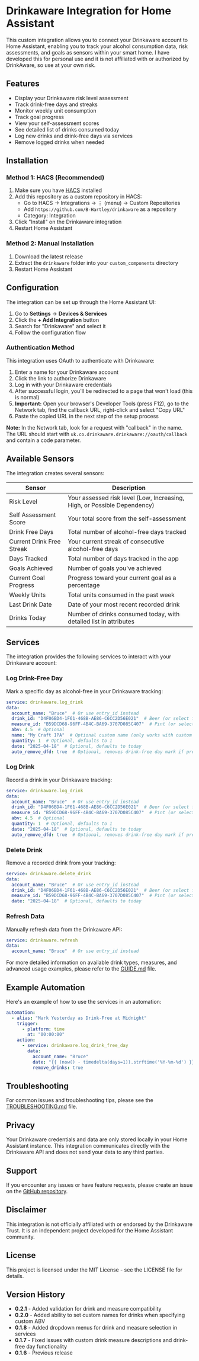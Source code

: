 # Drinkaware Integration for Home Assistant

This custom integration allows you to connect your Drinkaware account to Home Assistant, enabling you to track your alcohol consumption data, risk assessments, and goals as sensors within your smart home.
I have developed this for personal use and it is not affiliated with or authorized by DrinkAware, so use at your own risk.

## Features

- Display your Drinkaware risk level assessment
- Track drink-free days and streaks
- Monitor weekly unit consumption
- Track goal progress
- View your self-assessment scores
- See detailed list of drinks consumed today
- Log new drinks and drink-free days via services
- Remove logged drinks when needed

## Installation

### Method 1: HACS (Recommended)

1. Make sure you have [HACS](https://hacs.xyz/) installed
2. Add this repository as a custom repository in HACS:
   - Go to HACS → Integrations → ⋮ (menu) → Custom Repositories
   - Add `https://github.com/B-Hartley/drinkaware` as a repository
   - Category: Integration
3. Click "Install" on the Drinkaware integration
4. Restart Home Assistant

### Method 2: Manual Installation

1. Download the latest release
2. Extract the `drinkaware` folder into your `custom_components` directory
3. Restart Home Assistant

## Configuration

The integration can be set up through the Home Assistant UI:

1. Go to **Settings** → **Devices & Services**
2. Click the **+ Add Integration** button
3. Search for "Drinkaware" and select it
4. Follow the configuration flow

### Authentication Method

This integration uses OAuth to authenticate with Drinkaware:

1. Enter a name for your Drinkaware account
2. Click the link to authorize Drinkaware
3. Log in with your Drinkaware credentials
4. After successful login, you'll be redirected to a page that won't load (this is normal)
5. **Important:** Open your browser's Developer Tools (press F12), go to the Network tab, find the callback URL, right-click and select "Copy URL"
6. Paste the copied URL in the next step of the setup process

**Note:** In the Network tab, look for a request with "callback" in the name. The URL should start with `uk.co.drinkaware.drinkaware://oauth/callback` and contain a code parameter.

## Available Sensors

The integration creates several sensors:

| Sensor | Description |
|--------|-------------|
| Risk Level | Your assessed risk level (Low, Increasing, High, or Possible Dependency) |
| Self Assessment Score | Your total score from the self-assessment |
| Drink Free Days | Total number of alcohol-free days tracked |
| Current Drink Free Streak | Your current streak of consecutive alcohol-free days |
| Days Tracked | Total number of days tracked in the app |
| Goals Achieved | Number of goals you've achieved |
| Current Goal Progress | Progress toward your current goal as a percentage |
| Weekly Units | Total units consumed in the past week |
| Last Drink Date | Date of your most recent recorded drink |
| Drinks Today | Number of drinks consumed today, with detailed list in attributes |

## Services

The integration provides the following services to interact with your Drinkaware account:

### Log Drink-Free Day

Mark a specific day as alcohol-free in your Drinkaware tracking:

```yaml
service: drinkaware.log_drink
data:
  account_name: "Bruce"  # Or use entry_id instead
  drink_id: "D4F06BD4-1F61-468B-AE86-C6CC2D56E021"  # Beer (or select from dropdown)
  measure_id: "B59DCD68-96FF-4B4C-BA69-3707D085C407"  # Pint (or select from dropdown)
  abv: 4.5  # Optional
  name: "My Craft IPA"  # Optional custom name (only works with custom ABV)
  quantity: 1  # Optional, defaults to 1
  date: "2025-04-18"  # Optional, defaults to today
  auto_remove_dfd: true  # Optional, removes drink-free day mark if present
```

### Log Drink

Record a drink in your Drinkaware tracking:

```yaml
service: drinkaware.log_drink
data:
  account_name: "Bruce"  # Or use entry_id instead
  drink_id: "D4F06BD4-1F61-468B-AE86-C6CC2D56E021"  # Beer (or select from dropdown)
  measure_id: "B59DCD68-96FF-4B4C-BA69-3707D085C407"  # Pint (or select from dropdown)
  abv: 4.5  # Optional
  quantity: 1  # Optional, defaults to 1
  date: "2025-04-18"  # Optional, defaults to today
  auto_remove_dfd: true  # Optional, removes drink-free day mark if present
```

### Delete Drink

Remove a recorded drink from your tracking:

```yaml
service: drinkaware.delete_drink
data:
  account_name: "Bruce"  # Or use entry_id instead
  drink_id: "D4F06BD4-1F61-468B-AE86-C6CC2D56E021"  # Beer (or select from dropdown)
  measure_id: "B59DCD68-96FF-4B4C-BA69-3707D085C407"  # Pint (or select from dropdown)
  date: "2025-04-18"  # Optional, defaults to today
```

### Refresh Data

Manually refresh data from the Drinkaware API:

```yaml
service: drinkaware.refresh
data:
  account_name: "Bruce"  # Or use entry_id instead
```

For more detailed information on available drink types, measures, and advanced usage examples, please refer to the [GUIDE.md](GUIDE.md) file.

## Example Automation

Here's an example of how to use the services in an automation:

```yaml
automation:
  - alias: "Mark Yesterday as Drink-Free at Midnight"
    trigger:
      - platform: time
        at: "00:00:00"
    action:
      - service: drinkaware.log_drink_free_day
        data:
          account_name: "Bruce"
          date: "{{ (now() - timedelta(days=1)).strftime('%Y-%m-%d') }}"
          remove_drinks: true
```

## Troubleshooting

For common issues and troubleshooting tips, please see the [TROUBLESHOOTING.md](TROUBLESHOOTING.md) file.

## Privacy

Your Drinkaware credentials and data are only stored locally in your Home Assistant instance. This integration communicates directly with the Drinkaware API and does not send your data to any third parties.

## Support

If you encounter any issues or have feature requests, please create an issue on the [GitHub repository](https://github.com/B-Hartley/drinkaware/issues).

## Disclaimer

This integration is not officially affiliated with or endorsed by the Drinkaware Trust. It is an independent project developed for the Home Assistant community.

## License

This project is licensed under the MIT License - see the LICENSE file for details.

## Version History

- **0.2.1** - Added validation for drink and measure compatibility
- **0.2.0** - Added ability to set custom names for drinks when specifying custom ABV
- **0.1.8** - Added dropdown menus for drink and measure selection in services
- **0.1.7** - Fixed issues with custom drink measure descriptions and drink-free day functionality
- **0.1.6** - Previous release